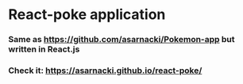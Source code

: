# React-poke application 
### Same as https://github.com/asarnacki/Pokemon-app but written in React.js
### Check it: https://asarnacki.github.io/react-poke/
